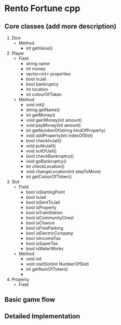 # Rento Fortune cpp

## Core classes (add more description)
1. Dice
    - Method
        - int getValue()
2. Player
    - Field
        - string name
        - int money
        - vector\<int> properties
        - bool inJail
        - bool bankruptcy
        - int location
        - int colourOfToken
    - Method
        - void init()
        - string getName()
        - int getMoney()
        - void gainMoney(int amount)
        - void payMoney(int amount)
        - int getNumberOf(string kindOfProperty)
        - void addProperty(int indexOfSlot)
        - bool checkInJail()
        - void putInJail()
        - void outOfJail()
        - bool checkBankruptcy()
        - void goBankruptcy()
        - int checkLocation()
        - void changeLocation(int stepToMove)
        - int getColourOfToken()
3. Slot
    - Field
        - bool isStartingPoint
        - bool isJail
        - bool isSentToJail
        - bool isProperty
        - bool isTrainStation
        - bool isCommunityChest
        - bool isChance
        - bool isFreeParking
        - bool isElectricCompany
        - bool isIncomeTax
        - bool isSuperTax
        - bool isWaterWorks 
    - Method
        - void init
        - void visitSlot(int NumberOfSlot)
        - int getNumOfToken()
        - 
4. Property
    - Field
        


## Basic game flow

## Detailed Implementation